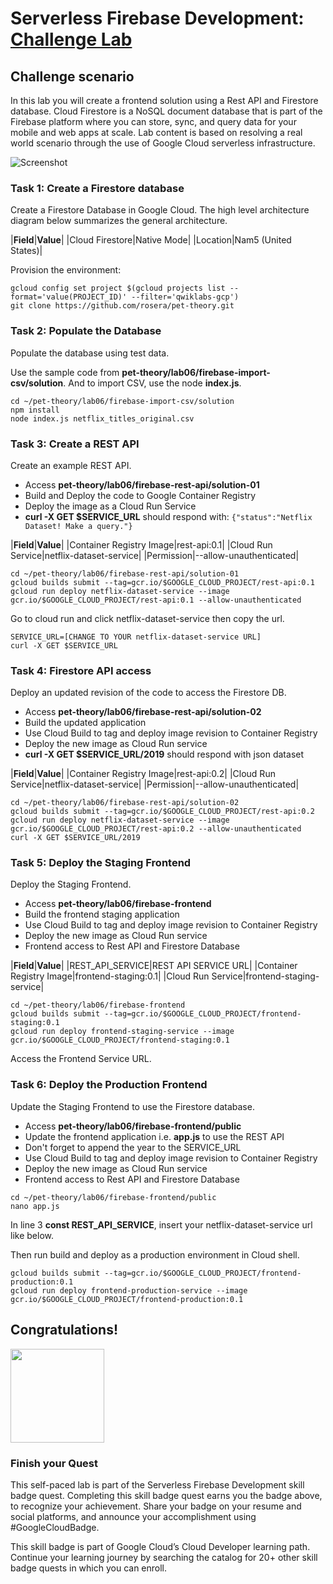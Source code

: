# Serverless Firebase Development: [Challenge Lab](https://www.qwiklabs.com/focuses/14677?parent=catalog)

## Challenge scenario
In this lab you will create a frontend solution using a Rest API and Firestore database. Cloud Firestore is a NoSQL document database that is part of the Firebase platform where you can store, sync, and query data for your mobile and web apps at scale. Lab content is based on resolving a real world scenario through the use of Google Cloud serverless infrastructure.

![Screenshot](https://github.com/jj-dev/qwiklabs-challenge-lab-gcp/blob/main/img/Serverless-Firebase-Development-1.png)

### Task 1: Create a Firestore database
Create a Firestore Database in Google Cloud. The high level architecture diagram below summarizes the general architecture.

|**Field**|**Value**|
|Cloud Firestore|Native Mode|
|Location|Nam5 (United States)|

Provision the environment:
```
gcloud config set project $(gcloud projects list --format='value(PROJECT_ID)' --filter='qwiklabs-gcp')
git clone https://github.com/rosera/pet-theory.git
```

### Task 2: Populate the Database
Populate the database using test data.

Use the sample code from **pet-theory/lab06/firebase-import-csv/solution**. And to import CSV, use the node **index.js**.
```
cd ~/pet-theory/lab06/firebase-import-csv/solution
npm install
node index.js netflix_titles_original.csv
```

### Task 3: Create a REST API
Create an example REST API.
- Access **pet-theory/lab06/firebase-rest-api/solution-01**
- Build and Deploy the code to Google Container Registry
- Deploy the image as a Cloud Run Service
- **curl -X GET $SERVICE_URL** should respond with:
```{"status":"Netflix Dataset! Make a query."}```

|**Field**|**Value**|
|Container Registry Image|rest-api:0.1|
|Cloud Run Service|netflix-dataset-service|
|Permission|--allow-unauthenticated|

```
cd ~/pet-theory/lab06/firebase-rest-api/solution-01
gcloud builds submit --tag=gcr.io/$GOOGLE_CLOUD_PROJECT/rest-api:0.1
gcloud run deploy netflix-dataset-service --image gcr.io/$GOOGLE_CLOUD_PROJECT/rest-api:0.1 --allow-unauthenticated
```

Go to cloud run and click netflix-dataset-service then copy the url.
```
SERVICE_URL=[CHANGE TO YOUR netflix-dataset-service URL]
curl -X GET $SERVICE_URL
```

### Task 4: Firestore API access
Deploy an updated revision of the code to access the Firestore DB.
- Access **pet-theory/lab06/firebase-rest-api/solution-02**
- Build the updated application
- Use Cloud Build to tag and deploy image revision to Container Registry
- Deploy the new image as Cloud Run service
- **curl -X GET $SERVICE_URL/2019** should respond with json dataset

|**Field**|**Value**|
|Container Registry Image|rest-api:0.2|
|Cloud Run Service|netflix-dataset-service|
|Permission|--allow-unauthenticated|

```
cd ~/pet-theory/lab06/firebase-rest-api/solution-02
gcloud builds submit --tag=gcr.io/$GOOGLE_CLOUD_PROJECT/rest-api:0.2
gcloud run deploy netflix-dataset-service --image gcr.io/$GOOGLE_CLOUD_PROJECT/rest-api:0.2 --allow-unauthenticated
curl -X GET $SERVICE_URL/2019
```

### Task 5: Deploy the Staging Frontend
Deploy the Staging Frontend.
- Access **pet-theory/lab06/firebase-frontend**
- Build the frontend staging application
- Use Cloud Build to tag and deploy image revision to Container Registry
- Deploy the new image as Cloud Run service
- Frontend access to Rest API and Firestore Database

|**Field**|**Value**|
|REST_API_SERVICE|REST API SERVICE URL|
|Container Registry Image|frontend-staging:0.1|
|Cloud Run Service|frontend-staging-service|

```
cd ~/pet-theory/lab06/firebase-frontend
gcloud builds submit --tag=gcr.io/$GOOGLE_CLOUD_PROJECT/frontend-staging:0.1
gcloud run deploy frontend-staging-service --image gcr.io/$GOOGLE_CLOUD_PROJECT/frontend-staging:0.1
```

Access the Frontend Service URL.


### Task 6: Deploy the Production Frontend
Update the Staging Frontend to use the Firestore database.
- Access **pet-theory/lab06/firebase-frontend/public**
- Update the frontend application i.e. **app.js** to use the REST API
- Don't forget to append the year to the SERVICE_URL
- Use Cloud Build to tag and deploy image revision to Container Registry
- Deploy the new image as Cloud Run service
- Frontend access to Rest API and Firestore Database

```
cd ~/pet-theory/lab06/firebase-frontend/public
nano app.js
```

In line 3 **const REST_API_SERVICE**, insert your netflix-dataset-service url like below.

Then run build and deploy as a production environment in Cloud shell.
```
gcloud builds submit --tag=gcr.io/$GOOGLE_CLOUD_PROJECT/frontend-production:0.1
gcloud run deploy frontend-production-service --image gcr.io/$GOOGLE_CLOUD_PROJECT/frontend-production:0.1
```

## Congratulations!
<img src="https://github.com/jj-dev/qwiklabs-challenge-lab-gcp/blob/main/img/Serverless-Firebase-Development.png" height="150" />

### Finish your Quest
This self-paced lab is part of the Serverless Firebase Development skill badge quest. Completing this skill badge quest earns you the badge above, to recognize your achievement. Share your badge on your resume and social platforms, and announce your accomplishment using #GoogleCloudBadge.

This skill badge is part of Google Cloud’s Cloud Developer learning path. Continue your learning journey by searching the catalog for 20+ other skill badge quests in which you can enroll.
